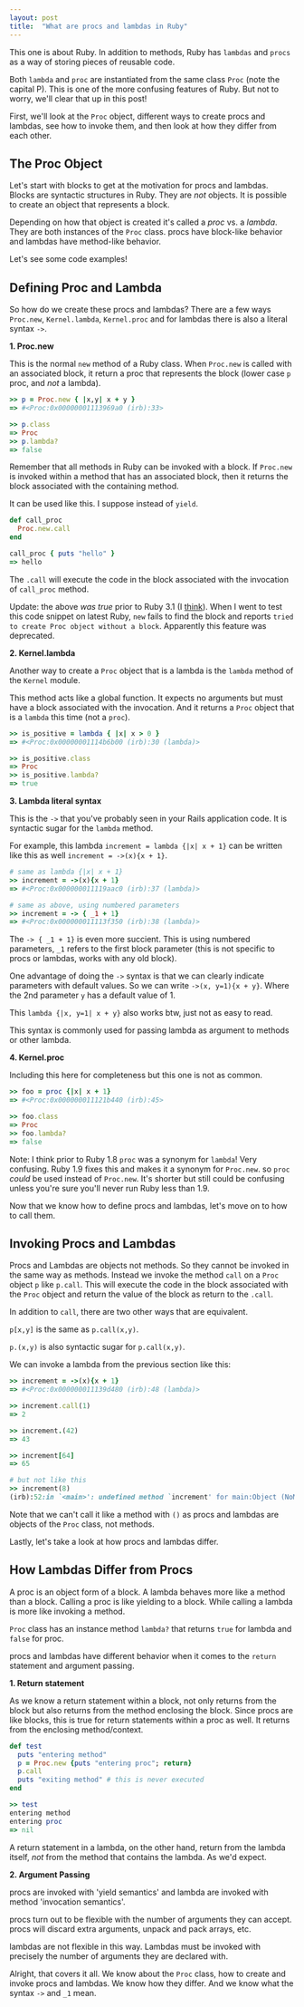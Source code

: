 ```yaml
---
layout: post
title:  "What are procs and lambdas in Ruby"
---
```


This one is about Ruby. In addition to methods, Ruby has `lambdas` and `procs` as a way of storing pieces of reusable code. 

Both `lambda` and `proc` are instantiated from the same class `Proc` (note the capital P). This is one of the more confusing features of Ruby. But not to worry, we'll clear that up in this post!

First, we'll look at the `Proc` object, different ways to create procs and lambdas, see how to invoke them, and then look at how they differ from each other.

## The Proc Object

Let's start with blocks to get at the motivation for procs and lambdas. Blocks are syntactic structures in Ruby. They are *not* objects. It is possible to create an object that represents a block. 

Depending on how that object is created it's called a *proc* vs. a *lambda*. They are both instances of the `Proc` class. procs have block-like behavior and lambdas have method-like behavior. 

Let's see some code examples!

## Defining Proc and Lambda

So how do we create these procs and lambdas? There are a few ways `Proc.new`, `Kernel.lambda`, `Kernel.proc` and for lambdas there is also a literal syntax `->`.

**1. Proc.new**

This is the normal `new` method of a Ruby class. When `Proc.new` is called with an associated block, it return a proc that represents the block (lower case `p` proc, and *not* a lambda). 

```ruby
>> p = Proc.new { |x,y| x + y }
=> #<Proc:0x00000001113969a0 (irb):33>

>> p.class
=> Proc
>> p.lambda?
=> false
```

Remember that all methods in Ruby can be invoked with a block. If `Proc.new` is invoked within a method that has an associated block, then it returns the block associated with the containing method. 

It can be used like this. I suppose instead of `yield`.

```ruby
def call_proc
  Proc.new.call
end

call_proc { puts "hello" }
=> hello
```

The `.call` will execute the code in the block associated with the invocation of `call_proc` method.

Update: the above *was true* prior to Ruby 3.1 (I [think](https://stackoverflow.com/questions/76658788/ruby-proc-new-in-method-with-implicit-block-no-longer-supported)). When I went to test this code snippet on latest Ruby, `new` fails to find the block and reports `tried to create Proc object without a block`. Apparently this feature was deprecated.

**2. Kernel.lambda**

Another way to create a `Proc` object that is a lambda is the `lambda` method of the `Kernel` module. 

This method acts like a global function. It expects no arguments but must have a block associated with the invocation. And it returns a `Proc` object that is a `lambda` this time (not a `proc`).

```ruby
>> is_positive = lambda { |x| x > 0 }
=> #<Proc:0x00000001114b6b00 (irb):30 (lambda)>

>> is_positive.class
=> Proc
>> is_positive.lambda?
=> true
```

**3. Lambda literal syntax**

This is the `->` that you've probably seen in your Rails application code. It is syntactic sugar for the `lambda` method.

For example, this lambda `increment = lambda {|x| x + 1}`  can be written like this as well `increment = ->(x){x + 1}`. 

```ruby
# same as lambda {|x| x + 1}
>> increment = ->(x){x + 1}
=> #<Proc:0x000000011119aac0 (irb):37 (lambda)>

# same as above, using numbered parameters
>> increment = -> { _1 + 1}
=> #<Proc:0x000000011113f350 (irb):38 (lambda)>
```

The `-> { _1 + 1}` is even more succient. This is using numbered parameters, `_1` refers to the first block parameter (this is not specific to procs or lambdas, works with any old block).

One advantage of doing the `->` syntax is that we can clearly indicate parameters with default values. So we can write `->(x, y=1){x + y}`. Where the 2nd parameter `y` has a default value of 1.

This `lambda {|x, y=1| x + y}` also works btw, just not as easy to read.

This syntax is commonly used for passing lambda as argument to methods or other lambda. 

**4. Kernel.proc**

Including this here for completeness but this one is not as common.

```ruby
>> foo = proc {|x| x + 1}
=> #<Proc:0x000000011121b440 (irb):45>

>> foo.class
=> Proc
>> foo.lambda?
=> false
```

Note: I think prior to Ruby 1.8 `proc` was a synonym for `lambda`! Very confusing. Ruby 1.9 fixes this and makes it a synonym for `Proc.new`. so `proc` *could* be used instead of `Proc.new`. It's shorter but still could be confusing unless you're sure you'll never run Ruby less than 1.9.

Now that we know how to define procs and lambdas, let's move on to how to call them.

## Invoking Procs and Lambdas

Procs and Lambdas are objects not methods. So they cannot be invoked in the same way as methods. Instead we invoke the method `call` on a `Proc` object `p` like `p.call`. This will execute the code in the block associated with the `Proc` object and return the value of the block as return to the `.call`. 

In addition to `call`, there are two other ways that are equivalent.

`p[x,y]` is the same as `p.call(x,y)`. 

`p.(x,y)` is also syntactic sugar for `p.call(x,y)`.

We can invoke a lambda from the previous section like this:

```ruby
>> increment = ->(x){x + 1}
=> #<Proc:0x000000011139d480 (irb):48 (lambda)>

>> increment.call(1)
=> 2

>> increment.(42)
=> 43

>> increment[64]
=> 65

# but not like this
>> increment(8)
(irb):52:in `<main>': undefined method `increment' for main:Object (NoMethodError)

```

Note that we can't call it like a method with `()` as procs and lambdas are objects of the `Proc` class, not methods.

Lastly, let's take a look at how procs and lambdas differ.

## How Lambdas Differ from Procs

A proc is an object form of a block. A lambda behaves more like a method than a block. Calling a proc is like yielding to a block. While calling a lambda is more like invoking a method.

`Proc` class has an instance method `lambda?` that returns `true` for lambda and `false` for proc.

procs and lambdas have different behavior when it comes to the `return` statement and argument passing.

**1. Return statement**

As we know a return statement within a block, not only returns from the block but also returns from the method enclosing the block. Since procs are like blocks, this is true for return statements within a proc as well. It returns from the enclosing method/context.

```ruby
def test
  puts "entering method"
  p = Proc.new {puts "entering proc"; return}
  p.call
  puts "exiting method" # this is never executed
end

>> test
entering method
entering proc
=> nil
```

A return statement in a lambda, on the other hand, return from the lambda itself, *not* from the method that contains the lambda. As we'd expect.

**2. Argument Passing**

procs are invoked with 'yield semantics' and lambda are invoked with method 'invocation semantics'. 

procs turn out to be flexible with the number of arguments they can accept. procs will discard extra arguments, unpack and pack arrays, etc.

lambdas are not flexible in this way. Lambdas must be invoked with precisely the number of arguments they are declared with. 

Alright, that covers it all. We know about the `Proc` class, how to create and invoke procs and lambdas. We know how they differ. And we know what the syntax `->` and `_1` mean.
